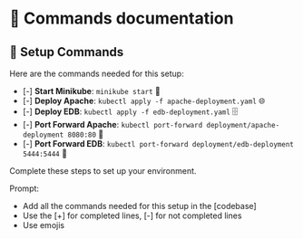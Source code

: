 # 📜 Commands documentation
## 🚀 Setup Commands

Here are the commands needed for this setup:

- [-] **Start Minikube**: `minikube start` 🏁
- [-] **Deploy Apache**: `kubectl apply -f apache-deployment.yaml` 🌐
- [-] **Deploy EDB**: `kubectl apply -f edb-deployment.yaml` 🗄️
- [-] **Port Forward Apache**: `kubectl port-forward deployment/apache-deployment 8080:80` 🔄
- [-] **Port Forward EDB**: `kubectl port-forward deployment/edb-deployment 5444:5444` 🔄

Complete these steps to set up your environment.


Prompt:
- Add all the commands needed for this setup in the [codebase]
- Use the [+] for completed lines, [-] for not completed lines
- Use emojis
